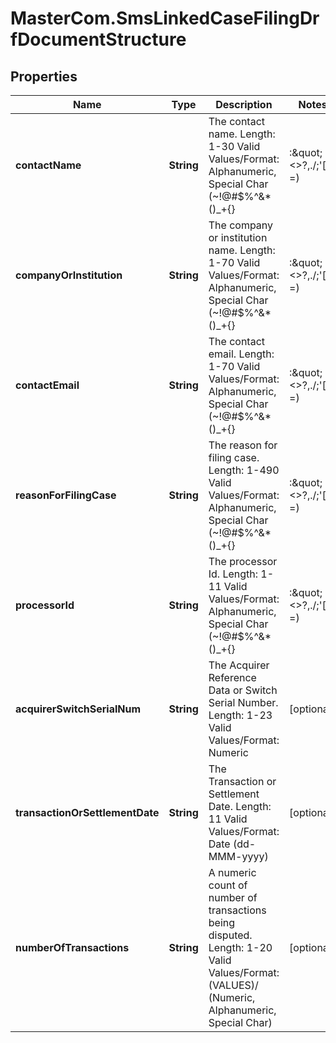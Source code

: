 # MasterCom.SmsLinkedCaseFilingDrfDocumentStructure

## Properties

Name | Type | Description | Notes
------------ | ------------- | ------------- | -------------
**contactName** | **String** | The contact name.   Length: 1-30   Valid Values/Format: Alphanumeric, Special Char (~!@#$%^&amp;*()_+{}|:\&quot;&lt;&gt;?,./;&#39;[]-&#x3D;) | [optional] 
**companyOrInstitution** | **String** | The company or institution name.   Length: 1-70   Valid Values/Format: Alphanumeric, Special Char (~!@#$%^&amp;*()_+{}|:\&quot;&lt;&gt;?,./;&#39;[]-&#x3D;) | [optional] 
**contactEmail** | **String** | The contact email.   Length: 1-70   Valid Values/Format: Alphanumeric, Special Char (~!@#$%^&amp;*()_+{}|:\&quot;&lt;&gt;?,./;&#39;[]-&#x3D;) | [optional] 
**reasonForFilingCase** | **String** | The reason for filing case.   Length: 1-490   Valid Values/Format: Alphanumeric, Special Char (~!@#$%^&amp;*()_+{}|:\&quot;&lt;&gt;?,./;&#39;[]-&#x3D;) | [optional] 
**processorId** | **String** | The processor Id.   Length: 1-11   Valid Values/Format: Alphanumeric, Special Char (~!@#$%^&amp;*()_+{}|:\&quot;&lt;&gt;?,./;&#39;[]-&#x3D;) | [optional] 
**acquirerSwitchSerialNum** | **String** | The Acquirer Reference Data or Switch Serial Number.   Length: 1-23   Valid Values/Format: Numeric | [optional] 
**transactionOrSettlementDate** | **String** | The Transaction or Settlement Date.   Length: 11   Valid Values/Format: Date (dd-MMM-yyyy) | [optional] 
**numberOfTransactions** | **String** | A numeric count of number of transactions being disputed.   Length: 1-20   Valid Values/Format: (VALUES)/ (Numeric, Alphanumeric, Special Char) | [optional] 


